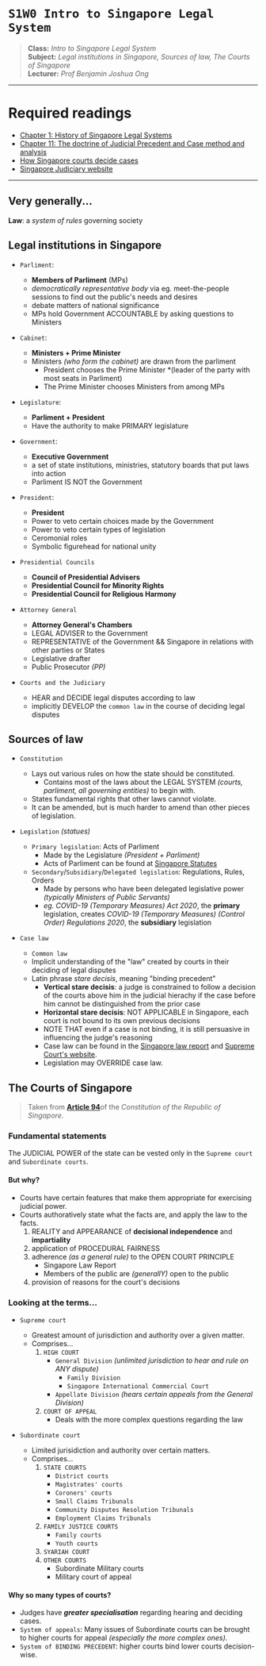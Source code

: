 # `S1W0 Intro to Singapore Legal System`

> **Class:** *Intro to Singapore Legal System*  
> **Subject:** *Legal institutions in Singapore, Sources of law, The Courts of Singapore*  
> **Lecturer:** *Prof Benjamin Joshua Ong*  

---

# Required readings

* [Chapter 1: History of Singapore Legal Systems](chapter1-HistoryLegalSystem.pdf)
* [Chapter 11: The doctrine of Judicial Precedent and Case method and analysis](chapter11-JudicialPrecedent.pdf)
* [How Singapore courts decide cases](https://smulexicon.com/2021/05/03/standing-by-decided-things-how-the-singapore-courts-decide-cases/)
* [Singapore Judiciary website](https://www.judiciary.gov.sg/)

---

## Very generally...

**Law**: a *system of rules* governing society

## Legal institutions in Singapore

* `Parliment`:
    * **Members of Parliment** (MPs) 
    * *democratically representative body* via eg. meet-the-people sessions to find out the public's needs and desires
    *  debate matters of national significance
    * MPs hold Government ACCOUNTABLE by asking questions to Ministers

* `Cabinet`:
    * **Ministers + Prime Minister**
    * Ministers *(who form the cabinet)* are drawn from the parliment
        * President chooses the Prime Minister *(leader of the party with most seats in Parliment)
        * The Prime Minister chooses Ministers from among MPs  

* `Legislature`:
    * **Parliment + President**
    * Have the authority to make PRIMARY legislature

* `Government`:
    * **Executive Government**
    * a set of state institutions, ministries, statutory boards that put laws into action
    * Parliment IS NOT the Government

* `President`:
    * **President**
    * Power to veto certain choices made by the Government
    * Power to veto certain types of legislation
    * Ceromonial roles
    * Symbolic figurehead for national unity

* `Presidential Councils`
    * **Council of Presidential Advisers**
    * **Presidential Council for Minority Rights**
    * **Presidential Council for Religious Harmony**

* `Attorney General`
    * **Attorney General's Chambers**
    * LEGAL ADVISER to the Government
    * REPRESENTATIVE of the Government && Singapore in relations with other parties or States
    * Legislative drafter
    * Public Prosecutor *(PP)*

* `Courts and the Judiciary`
    * HEAR and DECIDE legal disputes according to law
    * implicitly DEVELOP the `common law` in the course of deciding legal disputes

## Sources of law

* `Constitution`
    * Lays out various rules on how the state should be constituted.
        * Contains most of the laws about the LEGAL SYSTEM *(courts, parliment, all governing entities)* to begin with.
    * States fundamental rights that other laws cannot violate.
    * It can be amended, but is much harder to amend than other pieces of legislation.

* `Legislation` *(statues)*
    * `Primary legislation`: Acts of Parliment
        * Made by the Legislature *(President + Parliment)*
        * Acts of Parliment can be found at [Singapore Statutes](https://sso.agc.gov.sg)
    * `Secondary`/`Subsidiary`/`Delegated legislation`: Regulations, Rules, Orders
        * Made by persons who have been delegated legislative power *(typically Ministers of Public Servants)*
        * *eg. COVID-19 (Temporary Measures) Act 2020*, the **primary** legislation, creates *COVID-19 (Temporary Measures) (Control Order) Regulations 2020*, the **subsidiary** legislation

* `Case law`
    * `Common law`
    * Implicit understanding of the "law" created by courts in their deciding of legal disputes
    * Latin phrase *stare decisis*, meaning "binding precedent"
        * **Vertical stare decisis**: a judge is constrained to follow a decision of the courts above him in the judicial hierachy if the case before him cannot be distinguished from the prior case
        * **Horizontal stare decisis**: NOT APPLICABLE in Singapore, each court is not bound to its own previous decisions
        * NOTE THAT even if a case is not binding, it is still persuasive in influencing the judge's reasoning
        * Case law can be found in the [Singapore law report](https://www.sal.org.sg/Resources-Tools/LawNet) and [Supreme Court's website](https://www.judiciary.gov.sg/judgments).
        * Legislation may OVERRIDE case law.

## The Courts of Singapore

> Taken from [**Article 94**](https://sso.agc.gov.sg/Act/CONS1963?ProvIds=P18-#pr94-)of the *Constitution of the Republic of Singapore*.

### Fundamental statements

The JUDICIAL POWER of the state can be vested only in the `Supreme court` and `Subordinate courts`.

#### But why? 

* Courts have certain features that make them appropriate for exercising judicial power.
* Courts authoratively state what the facts are, and apply the law to the facts.
    1. REALITY and APPEARANCE of **decisional independence** and **impartiality**
    2. application of PROCEDURAL FAIRNESS
    3. adherence *(as a general rule)* to the OPEN COURT PRINCIPLE
        * Singapore Law Report
        * Members of the public are *(generallY)* open to the public
    4. provision of reasons for the court's decisions

### Looking at the terms...

* `Supreme court`
    * Greatest amount of jurisdiction and authority over a given matter.
    * Comprises...
        1. `HIGH COURT`
            * `General Division` *(unlimited jurisdiction to hear and rule on ANY dispute)*
                * `Family Division`
                * `Singapore International Commercial Court`
            * `Appellate Division` *(hears certain appeals from the General Division)*
        2. `COURT OF APPEAL`
            * Deals with the more complex questions regarding the law

* `Subordinate court`
    * Limited jurisidiction and authority over certain matters.
    * Comprises...
        1. `STATE COURTS`
            * `District courts`
            * `Magistrates' courts`
            * `Coroners' courts`
            * `Small Claims Tribunals`
            * `Community Disputes Resolution Tribunals`
            * `Employment Claims Tribunals`
        2. `FAMILY JUSTICE COURTS`
            * `Family courts`
            * `Youth courts`
        3. `SYARIAH COURT`
        4. `OTHER COURTS`
            * Subordinate Military courts
            * Military court of appeal

#### Why so many types of courts?

* Judges have ***greater specialisation*** regarding hearing and deciding cases.
* `System of appeals`: Many issues of Subordinate courts can be brought to higher courts for appeal *(especially the more complex ones)*.
* `System of BINDING PRECEDENT`: higher courts bind lower courts decision-wise.
